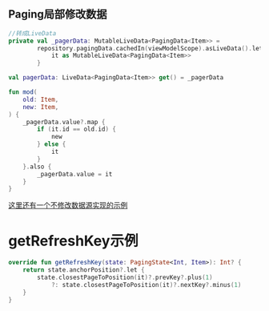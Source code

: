 ## Paging局部修改数据
```kotlin
//转成LiveData
private val _pagerData: MutableLiveData<PagingData<Item>> =
        repository.pagingData.cachedIn(viewModelScope).asLiveData().let {
            it as MutableLiveData<PagingData<Item>>
        }

val pagerData: LiveData<PagingData<Item>> get() = _pagerData

fun mod(
    old: Item,
    new: Item,
) {
    _pagerData.value?.map {
        if (it.id == old.id) {
            new
        } else {
            it
        }
    }.also {
        _pagerData.value = it
    }
}
```
[这里还有一个不修改数据源实现的示例](https://sourcediving.com/crud-operations-with-the-new-android-paging-v3-5bf55110aa4d)

# getRefreshKey示例
```kotlin
override fun getRefreshKey(state: PagingState<Int, Item>): Int? {
    return state.anchorPosition?.let {
        state.closestPageToPosition(it)?.prevKey?.plus(1)
            ?: state.closestPageToPosition(it)?.nextKey?.minus(1)
    }
}
```

